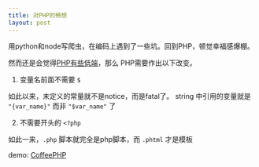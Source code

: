 ```yaml
---
title: 对PHP的畅想
layout: post
---
```


用python和node写爬虫，在编码上遇到了一些坑。回到PHP，顿觉幸福感爆棚。

然而还是会觉得[PHP有些低端](http://adambard.com/blog/you-write-php-because-you-dont-know-better/)，那么
PHP需要作出以下改变。

1. 变量名前面不需要 `$`
 
 如此以来，未定义的常量就不是notice，而是fatal了。
 string 中引用的变量就是 `"{var_name}"` 而非 `"$var_name"` 了

2. 不需要开头的 `<?php`

 如此一来，`.php` 脚本就完全是php脚本，而 `.phtml` 才是模板

demo: [CoffeePHP](https://github.com/picasso250/CoffeePHP)
